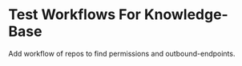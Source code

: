# Test Workflows For Knowledge-Base
Add workflow of repos to find permissions and outbound-endpoints.
